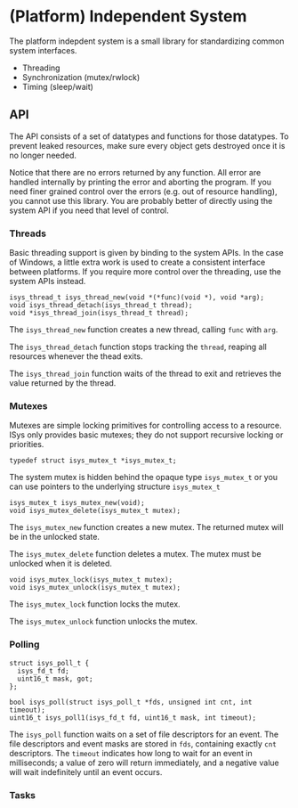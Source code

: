 (Platform) Independent System
=============================

The platform indepdent system is a small library for standardizing common
system interfaces.

  * Threading
  * Synchronization (mutex/rwlock)
  * Timing (sleep/wait)


## API

The API consists of a set of datatypes and functions for those datatypes. To
prevent leaked resources, make sure every object gets destroyed once it is no
longer needed.

Notice that there are no errors returned by any function. All error are
handled internally by printing the error and aborting the program. If you need
finer grained control over the errors (e.g. out of resource handling), you
cannot use this library. You are probably better of directly using the system
API if you need that level of control.


### Threads

Basic threading support is given by binding to the system APIs. In the case of
Windows, a little extra work is used to create a consistent interface between
platforms. If you require more control over the threading, use the system APIs
instead.

    isys_thread_t isys_thread_new(void *(*func)(void *), void *arg);
    void isys_thread_detach(isys_thread_t thread);
    void *isys_thread_join(isys_thread_t thread);

The `isys_thread_new` function creates a new thread, calling `func` with
`arg`.

The `isys_thread_detach` function stops tracking the `thread`, reaping all
resources whenever the thead exits.

The `isys_thread_join` function waits of the thread to exit and retrieves
the value returned by the thread.


### Mutexes

Mutexes are simple locking primitives for controlling access to a resource.
ISys only provides basic mutexes; they do not support recursive locking or
priorities.

    typedef struct isys_mutex_t *isys_mutex_t;

The system mutex is hidden behind the opaque type `isys_mutex_t` or you can
use pointers to the underlying structure `isys_mutex_t`

    isys_mutex_t isys_mutex_new(void);
    void isys_mutex_delete(isys_mutex_t mutex);

The `isys_mutex_new` function creates a new mutex. The returned mutex will be
in the unlocked state.

The `isys_mutex_delete` function deletes a mutex. The mutex must be unlocked
when it is deleted.

    void isys_mutex_lock(isys_mutex_t mutex);
    void isys_mutex_unlock(isys_mutex_t mutex);

The `isys_mutex_lock` function locks the mutex.

The `isys_mutex_unlock` function unlocks the mutex.


### Polling

    struct isys_poll_t {
      isys_fd_t fd;
      uint16_t mask, got;
    };

    bool isys_poll(struct isys_poll_t *fds, unsigned int cnt, int timeout);
    uint16_t isys_poll1(isys_fd_t fd, uint16_t mask, int timeout);

The `isys_poll` function waits on a set of file descriptors for an event. The
file descriptors and event masks are stored in `fds`, containing exactly `cnt`
descriptors. The `timeout` indicates how long to wait for an event in
milliseconds; a value of zero will return immediately, and a negative value
will wait indefinitely until an event occurs.

### Tasks
